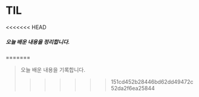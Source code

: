 # TIL

<<<<<<< HEAD
##### 오늘 배운 내용을 정리합니다.
=======
> 오늘 배운 내용을 기록합니다.
>>>>>>> 151cd452b28446bd62dd49472c52da2f6ea25844
